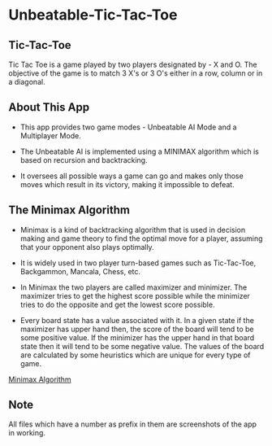 # Unbeatable-Tic-Tac-Toe
## Tic-Tac-Toe
Tic Tac Toe is a game played by two players designated by - X and O. The objective of the game is to match 3 X's or 3 O's either in a row, column or in a diagonal.
## About This App
* This app provides two game modes - Unbeatable AI Mode and a Multiplayer Mode.
  
* The Unbeatable AI is implemented using a MINIMAX algorithm which is based on recursion and backtracking.
  
* It oversees all possible ways a game can go and makes only those moves which result in its victory, making it impossible to defeat.
## The Minimax Algorithm
* Minimax is a kind of backtracking algorithm that is used in decision making and game theory to find the optimal move for a player, assuming that your opponent also plays optimally.
  
* It is widely used in two player turn-based games such as Tic-Tac-Toe, Backgammon, Mancala, Chess, etc.
  
* In Minimax the two players are called maximizer and minimizer. The maximizer tries to get the highest score possible while the minimizer tries to do the opposite and get the lowest score possible.
  
* Every board state has a value associated with it. In a given state if the maximizer has upper hand then, the score of the board will tend to be some positive value. If the minimizer has the upper hand in that board state then it will tend to be some negative value. The values of the board are calculated by some heuristics which are unique for every type of game.

[Minimax Algorithm](https://www.geeksforgeeks.org/minimax-algorithm-in-game-theory-set-1-introduction/)
## Note
All files which have a number as prefix in them are screenshots of the app in working.
